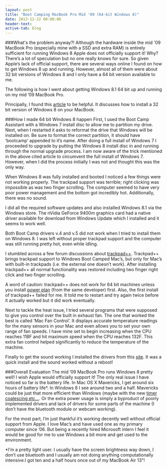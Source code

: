 ```yaml
---
layout: post
title: "Boot Camping MacBook Pro Mid '09 (64-bit Windows 8)"
date: 2013-12-22 00:00:00
header-text:
active-tab: blog
---
```


###What's the problem anyway?!
Although the hardware inside the mid '09 MacBook Pro (especially mine with a SSD and extra RAM) is entirely sufficient for running Windows 8 Apple does not officially support it! Why? There’s a lot of speculation but no one really knows for sure. So given Apple’s lack of official support, there are several ways online I found on how to get Windows 8 up and running. However, almost all of them were about 32 bit versions of Windows 8 and I only have a 64 bit version available to me.

The following is how I went about getting Windows 8.1 64 bit up and running on my mid ’09 MacBook Pro.

Principally, I found this [article](https://discussions.apple.com/thread/4897066) to be helpful. It discusses how to install a 32 bit version of Windows 8 on your MacBook.

###How I made 64 bit Windows 8 happen
First, I used the Boot Camp Assistant with a Windows 7 install disc to allow me to partition my drive. Next, when I restarted it asks to reformat the drive that Windows will be installed on. Be sure to format the correct partition, it should have ‘bootcamp’ appended to it’s name. After doing a full install of Windows 7 I proceeded to upgrade by putting the Windows 8 install disc in and running through the normal upgrade process. I am now aware of the trick mentioned in the above cited article to circumvent the full install of Windows 7. However, when I did the process initially I was not and thought this was the only way. 

When Windows 8 was fully installed and booted I noticed a few things were not working properly. The trackpad support was terrible; right clicking was impossible as was two finger scrolling. The computer seemed to have very poor power management and the bottom got incredibly hot. Additionally, there was no sound.

I did all the required software updates and also installed Windows 8.1 via the Windows store. The nVidia GeForce 9400m graphics card had a native driver available for download from Windows Update which I installed and it seems to work well.

Both Boot Camp drivers v.4 and v.5 did not work when I tried to install them on Windows 8. I was left without proper trackpad support and the computer was still running pretty hot, even while idling. 

I stumbled across a few forum discussions about [trackpad++](http://trackpad.powerplan7.com). Trackpad++ brings trackpad support to Windows Boot Camped Mac’s, but only for Mac’s with built-in trackpads (i.e. the external one doesn’t work). After installing trackpad++ all normal functionality was restored including two finger right click and two finger scrolling.

A word of caution: trackpad++ does not work for 64 bit machines unless you install [power plan](http://www.powerplan7.com/home.htm) (from the same developer) first. Also, the first install of trackpad++ failed for me. It told me to restart and try again twice before it actually worked but it did work eventually.

Next to tackle the heat issue, I tried several programs that were supposed to give you control over the built in exhaust fan. The one that worked the best is called ‘Mac Fan Control’. It displays accurate temperature readings for the many sensors in your Mac and even allows you to set your own range of fan speeds. I have mine set to begin increasing when the CPU reaches 118F and hit maximum speed when the CPU reaches 132F. This extra fan control helped significantly to reduce the temperature of the machine.


Finally to get the sound working I installed the drivers from this [site](http://realitypod.com/2010/07/macbook-pro-no-sound-in-windows-7-final-fix/). It was a quick install and the sound worked without a reboot!

###Overall Evaluation
The mid ’09 MacBook Pro runs Windows 8 pretty well! I wish Apple would officially support it! The only real issue I have noticed so far is the battery life. In Mac OS X Mavericks, I get around six hours of battery life\*. In Windows 8 I see around two and a half. Mavericks could be just that more efficient than Windows (maybe with the new [timer coalescing etc…](https://www.apple.com/media/us/osx/2013/docs/OSX_Mavericks_Core_Technology_Overview.pdf). Or the extra power usage is simply a byproduct of poorly implemented drivers and lack of drivers for some parts of the machine (I don’t have the bluetooth module or webcam working).

For the most part, I’m just thankful it’s working decently well without official support from Apple. I love Mac’s and have used one as my primary computer since ’06. But being a recently hired Microsoft intern I feel it would be good for me to use Windows a bit more and get used to the environment.

\*I’m a pretty light user. I usually have the screen brightness way down, I don’t use bluetooth and I usually am not doing anything computationally intensive.I got ten and a half hours once out of my MacBook Air 13”!
